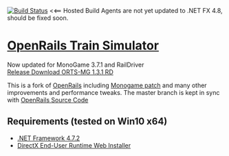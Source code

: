 [![Build Status](https://dev.azure.com/perpetualKid/ORTS-MG/_apis/build/status/perpetualKid.ORTS-MG?branchName=master)](https://dev.azure.com/perpetualKid/ORTS-MG/_build/latest?definitionId=1&branchName=master) <<== Hosted Build Agents are not yet updated to .NET FX 4.8, should be fixed soon.

# [OpenRails Train Simulator](http://openrails.org/)

Now updated for MonoGame 3.7.1 and RailDriver<br> 
[Release Download ORTS-MG 1.3.1 RD](https://github.com/perpetualKid/ORTS-MG/releases/tag/1.3.1_RD)

This is a fork of [OpenRails](https://launchpad.net/or) including [Monogame patch](http://www.elvastower.com/forums/index.php?/topic/30924-going-beyond-the-4-gb-of-memory/page__view__findpost__p__237281) and many other improvements and performance tweaks. 
The master branch is kept in sync with [OpenRails Source Code](https://github.com/openrails/openrails)

## Requirements (tested on Win10 x64)

- [.NET Framework 4.7.2](https://dotnet.microsoft.com/download/dotnet-framework/net472)
- [DirectX End-User Runtime Web Installer ](https://www.microsoft.com/en-us/download/details.aspx?id=35&nowin10)
